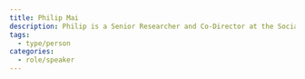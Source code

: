 ```yaml
---
title: Philip Mai
description: Philip is a Senior Researcher and Co-Director at the Social Media Lab, Ted Rogers School of Management, Toronto Metropolitan University. His work focuses on social media use and misuse —covering disinformation, deepfakes, foreign interference, conspiracy theories, online toxicity, and digital political transparency. He also develops research tools and dashboards for students and scholars to study public discourse and online participation.
tags:
  - type/person
categories:
  - role/speaker
---
```

